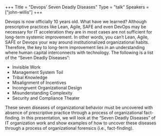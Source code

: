 +++
Title = "Devops' Seven Deadly Diseases"
Type = "talk"
Speakers = ["john-willis"]
+++

Devops is now officially 10 years old.  What have we learned?  Although prescriptive practices like Lean, Agile, SAFE and even DevOps may be necessary for IT acceleration they are in most cases are not sufficient for long-term systemic improvement. In other words, you can’t Lean, Agile, SAFE or Devops your way around institutionalized organizational habits. Therefore, the key to long-term improvement lies in an understanding where human capital interconnects with technology. The following is a list of the “Seven Deadly Diseases”:

- Invisible Work
- Management System Toil
- Tribal Knowledge 
- Misalignment of Incentives
- Incongruent Organizational Design
- Misunderstanding Complexity
- Security and Compliance Theater 

These seven diseases of organizational behavior must be uncovered with absence of prescriptive practice through a process of organizational fact-finding.  In this presentation, we will look at the “Seven Deadly Diseases” of IT organization work and show examples of how to uncover these diseases through a process of organizational forensics (i.e., fact-finding). 
